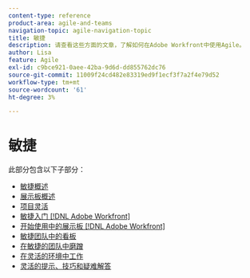 ```yaml
---
content-type: reference
product-area: agile-and-teams
navigation-topic: agile-navigation-topic
title: 敏捷
description: 请查看这些方面的文章，了解如何在Adobe Workfront中使用Agile。
author: Lisa
feature: Agile
exl-id: c9bce921-0aee-42ba-9d6d-dd855762dc76
source-git-commit: 11009f24cd482e83319ed9f1ecf3f7a2f4e79d52
workflow-type: tm+mt
source-wordcount: '61'
ht-degree: 3%

---
```


# 敏捷

此部分包含以下子部分：

* [敏捷概述](../agile/agile-overview.md)
* [展示板概述](../agile/boards-overview.md)
* [项目灵活](../agile/agile-in-projects/agile-in-projects.md)
* [敏捷入门 [!DNL Adobe Workfront]](../agile/get-started-with-agile-in-workfront/get-started-with-agile.md)
* [开始使用中的展示板 [!DNL Adobe Workfront]](../agile/get-started-with-boards/get-started-with-boards.md)
* [敏捷团队中的看板](../agile/use-kanban-in-an-agile-team/using-kanban-in-an-agile-team.md)
* [在敏捷的团队中磨蹭](../agile/use-scrum-in-an-agile-team/scrum-in-an-agile-team.md)
* [在灵活的环境中工作](../agile/work-in-an-agile-environment/work-in-an-agile-environment.md)
* [灵活的提示、技巧和疑难解答](../agile/tips-tricks-and-troubleshooting/tips-tricks-troubleshooting-agile.md)
